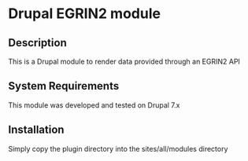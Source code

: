 # Drupal EGRIN2 module

## Description

This is a Drupal module to render data provided through an EGRIN2 API

## System Requirements

This module was developed and tested on Drupal 7.x

## Installation

Simply copy the plugin directory into the sites/all/modules
directory

